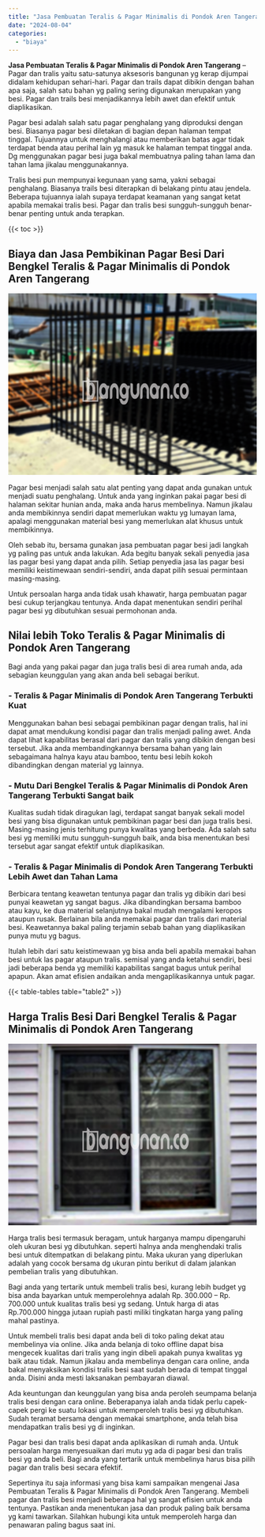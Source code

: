 ```yaml
---
title: "Jasa Pembuatan Teralis & Pagar Minimalis di Pondok Aren Tangerang"
date: "2024-08-04"
categories: 
  - "biaya"
---
```


**Jasa Pembuatan Teralis & Pagar Minimalis di Pondok Aren Tangerang** – Pagar dan tralis yaitu satu-satunya aksesoris bangunan yg kerap dijumpai didalam kehidupan sehari-hari. Pagar dan trails dapat dibikin dengan bahan apa saja, salah satu bahan yg paling sering digunakan merupakan yang besi. Pagar dan trails besi menjadikannya lebih awet dan efektif untuk diaplikasikan.

Pagar besi adalah salah satu pagar penghalang yang diproduksi dengan besi. Biasanya pagar besi diletakan di bagian depan halaman tempat tinggal. Tujuannya untuk menghalangi atau memberikan batas agar tidak terdapat benda atau perihal lain yg masuk ke halaman tempat tinggal anda. Dg menggunakan pagar besi juga bakal membuatnya paling tahan lama dan tahan lama jikalau menggunakannya.

Tralis besi pun mempunyai kegunaan yang sama, yakni sebagai penghalang. Biasanya trails besi diterapkan di belakang pintu atau jendela. Beberapa tujuannya ialah supaya terdapat keamanan yang sangat ketat apabila memakai tralis besi. Pagar dan tralis besi sungguh-sungguh benar-benar penting untuk anda terapkan.

{{< toc >}}

## Biaya dan Jasa Pembikinan Pagar Besi Dari Bengkel Teralis & Pagar Minimalis di Pondok Aren Tangerang

![Jasa Pembuatan Teralis & Pagar Minimalis di Pondok Aren Tangerang](/images/pagar-minimalis-murah-31.png)

Pagar besi menjadi salah satu alat penting yang dapat anda gunakan untuk menjadi suatu penghalang. Untuk anda yang inginkan pakai pagar besi di halaman sekitar hunian anda, maka anda harus membelinya. Namun jikalau anda membikinnya sendiri dapat memerlukan waktu yg lumayan lama, apalagi menggunakan material besi yang memerlukan alat khusus untuk membikinnya.

Oleh sebab itu, bersama gunakan jasa pembuatan pagar besi jadi langkah yg paling pas untuk anda lakukan. Ada begitu banyak sekali penyedia jasa las pagar besi yang dapat anda pilih. Setiap penyedia jasa las pagar besi memiliki keistimewaan sendiri-sendiri, anda dapat pilih sesuai permintaan masing-masing.

Untuk persoalan harga anda tidak usah khawatir, harga pembuatan pagar besi cukup terjangkau tentunya. Anda dapat menentukan sendiri perihal pagar besi yg dibutuhkan sesuai permohonan anda.

## Nilai lebih Toko Teralis & Pagar Minimalis di Pondok Aren Tangerang

Bagi anda yang pakai pagar dan juga tralis besi di area rumah anda, ada sebagian keunggulan yang akan anda beli sebagai berikut.

### \- Teralis & Pagar Minimalis di Pondok Aren Tangerang Terbukti Kuat

Menggunakan bahan besi sebagai pembikinan pagar dengan tralis, hal ini dapat amat mendukung kondisi pagar dan tralis menjadi paling awet. Anda dapat lihat kapabilitas berasal dari pagar dan tralis yang dibikin dengan besi tersebut. Jika anda membandingkannya bersama bahan yang lain sebagaimana halnya kayu atau bamboo, tentu besi lebih kokoh dibandingkan dengan material yg lainnya.

### \- Mutu Dari Bengkel Teralis & Pagar Minimalis di Pondok Aren Tangerang Terbukti Sangat baik

Kualitas sudah tidak diragukan lagi, terdapat sangat banyak sekali model besi yang bisa digunakan untuk pembikinan pagar besi dan juga tralis besi. Masing-masing jenis terhitung punya kwalitas yang berbeda. Ada salah satu besi yg memiliki mutu sungguh-sungguh baik, anda bisa menentukan besi tersebut agar sangat efektif untuk diaplikasikan.

### \- Teralis & Pagar Minimalis di Pondok Aren Tangerang Terbukti Lebih Awet dan Tahan Lama

Berbicara tentang keawetan tentunya pagar dan tralis yg dibikin dari besi punyai keawetan yg sangat bagus. Jika dibandingkan bersama bamboo atau kayu, ke dua material selanjutnya bakal mudah mengalami keropos ataupun rusak. Berlainan bila anda memakai pagar dan tralis dari material besi. Keawetannya bakal paling terjamin sebab bahan yang diaplikasikan punya mutu yg bagus.

Itulah lebih dari satu keistimewaan yg bisa anda beli apabila memakai bahan besi untuk las pagar ataupun tralis. semisal yang anda ketahui sendiri, besi jadi beberapa benda yg memiliki kapabilitas sangat bagus untuk perihal apapun. Akan amat efisien andaikan anda mengaplikasikannya untuk pagar.

{{< table-tables table="table2" >}}

## Harga Tralis Besi Dari Bengkel Teralis & Pagar Minimalis di Pondok Aren Tangerang

![Jasa Pembuatan Teralis & Pagar Minimalis di Pondok Aren Tangerang](/images/teralis-minimalis-murah-20.png)

Harga tralis besi termasuk beragam, untuk harganya mampu dipengaruhi oleh ukuran besi yg dibutuhkan. seperti halnya anda menghendaki tralis besi untuk ditempatkan di belakang pintu. Maka ukuran yang diperlukan adalah yang cocok bersama dg ukuran pintu berikut di dalam jalankan pembelian tralis yang dibutuhkan.

Bagi anda yang tertarik untuk membeli tralis besi, kurang lebih budget yg bisa anda bayarkan untuk memperolehnya adalah Rp. 300.000 – Rp. 700.000 untuk kualitas tralis besi yg sedang. Untuk harga di atas Rp.700.000 hingga jutaan rupiah pasti miliki tingkatan harga yang paling mahal pastinya.

Untuk membeli tralis besi dapat anda beli di toko paling dekat atau membelinya via online. Jika anda belanja di toko offline dapat bisa mengecek kualitas dari tralis yang ingin dibeli apakah punya kwalitas yg baik atau tidak. Namun jikalau anda membelinya dengan cara online, anda bakal menyaksikan kondisi tralis besi saat sudah berada di tempat tinggal anda. Disini anda mesti laksanakan pembayaran diawal.

Ada keuntungan dan keunggulan yang bisa anda peroleh seumpama belanja tralis besi dengan cara online. Beberapanya ialah anda tidak perlu capek-capek pergi ke suatu lokasi untuk memperoleh tralis besi yg dibutuhkan. Sudah teramat bersama dengan memakai smartphone, anda telah bisa mendapatkan tralis besi yg di inginkan.

Pagar besi dan tralis besi dapat anda aplikasikan di rumah anda. Untuk persoalan harga menyesuaikan dari mutu yg ada di pagar besi dan tralis besi yg anda beli. Bagi anda yang tertarik untuk membelinya harus bisa pilih pagar dan tralis besi secara efektif.

Sepertinya itu saja informasi yang bisa kami sampaikan mengenai Jasa Pembuatan Teralis & Pagar Minimalis di Pondok Aren Tangerang. Membeli pagar dan tralis besi menjadi beberapa hal yg sangat efisien untuk anda tentunya. Pastikan anda menentukan jasa dan produk paling baik bersama yg kami tawarkan. Silahkan hubungi kita untuk memperoleh harga dan penawaran paling bagus saat ini.
